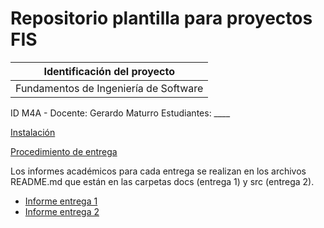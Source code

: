 # Repositorio plantilla para proyectos FIS

| Identificación del proyecto
|-----------
| Fundamentos de Ingeniería de Software
ID M4A - Docente: Gerardo Maturro
Estudiantes: ____




[Instalación](install.md)

[Procedimiento de entrega](proc_entrega.md)

Los informes académicos para cada entrega se realizan en los archivos README.md que están en las carpetas docs (entrega 1) y src (entrega 2).
* [Informe entrega 1](docs/README.md)
* [Informe entrega 2](src/README.md)


